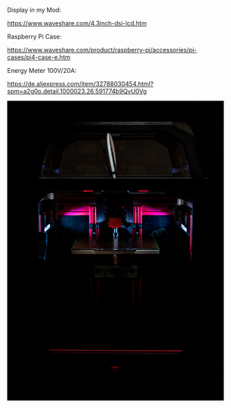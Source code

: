 Display in my Mod:

https://www.waveshare.com/4.3inch-dsi-lcd.htm

Raspberry Pi Case:

https://www.waveshare.com/product/raspberry-pi/accessories/pi-cases/pi4-case-e.htm

Energy Meter 100V/20A:

https://de.aliexpress.com/item/32788030454.html?spm=a2g0o.detail.1000023.26.591774b9QvU0Vg

![Image 1](1.jpg)